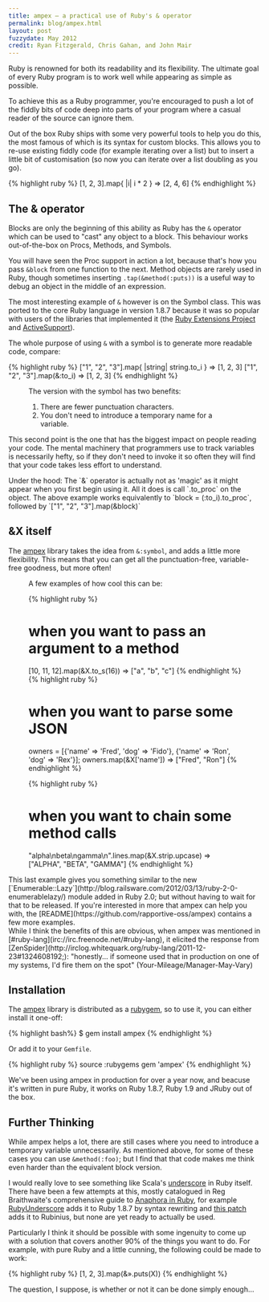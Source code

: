 ```yaml
---
title: ampex — a practical use of Ruby's & operator
permalink: blog/ampex.html
layout: post
fuzzydate: May 2012
credit: Ryan Fitzgerald, Chris Gahan, and John Mair
---
```


Ruby is renowned for both its readability and its flexibility. The ultimate
goal of every Ruby program is to work well while appearing as simple as possible.

To achieve this as a Ruby programmer, you're encouraged to push a lot of the
fiddly bits of code deep into parts of your program where a casual reader of
the source can ignore them.

Out of the box Ruby ships with some very powerful tools to help you do this, the
most famous of which is its syntax for custom blocks. This allows you to re-use
existing fiddly code (for example iterating over a list) but to insert a little
bit of customisation (so now you can iterate over a list doubling as you go).

{% highlight ruby %}
[1, 2, 3].map{ |i| i * 2 }
=> [2, 4, 6]
{% endhighlight %}

The & operator
-----------------

Blocks are only the beginning of this ability as Ruby has the `&` operator which
can be used to "cast" any object to a block. This behaviour works out-of-the-box
on Procs, Methods, and Symbols.

You will have seen the Proc support in action a lot, because that's
how you pass `&block` from one function to the next. Method objects are rarely
used in Ruby, though sometimes inserting `.tap(&method(:puts))` is a useful way
to debug an object in the middle of an expression.

The most interesting example of `&` however is on the Symbol class. This was
ported to the core Ruby language in version 1.8.7 because it was so popular
with users of the libraries that implemented it (the [Ruby Extensions
Project](http://extensions.rubyforge.org/rdoc/index.html) and
[ActiveSupport](http://apidock.com/rails/v1.1.1/Symbol/to_proc)).

The whole purpose of using `&` with a symbol is to generate more readable code,
compare:

{% highlight ruby %}
["1", "2", "3"].map{ |string| string.to_i }
=> [1, 2, 3]
["1", "2", "3"].map(&:to_i)
=> [1, 2, 3]
{% endhighlight %}

<figure>
The version with the symbol has two benefits:

1. There are fewer punctuation characters.
2. You don't need to introduce a temporary name for a variable.
</figure>

This second point is the one that has the biggest impact on people reading your
code. The mental machinery that programmers use to track variables is
necessarily hefty, so if they don't need to invoke it so often they will find
that your code takes less effort to understand.

<aside>Under the hood: The `&` operator is actually not as 'magic' as it might
appear when you first begin using it. All it does is call `.to_proc` on the
object.  The above example works equivalently to `block = (:to_i).to_proc`,
followed by `["1", "2", "3"].map(&block)`</aside>


&X itself
---------

The [ampex](https://github.com/rapportive-oss/ampex) library takes the idea from
`&:symbol`, and adds a little more flexibility. This means that you can get all
the punctuation-free, variable-free goodness, but more often!

<figure>
A few examples of how cool this can be:

{% highlight ruby %}
# when you want to pass an argument to a method
[10, 11, 12].map(&X.to_s(16))
=> ["a", "b", "c"]
{% endhighlight %}
{% highlight ruby %}
# when you want to parse some JSON
owners = [{'name' => 'Fred', 'dog' => 'Fido'},
          {'name' => 'Ron', 'dog' => 'Rex'}];
owners.map(&X['name'])
=> ["Fred", "Ron"]
{% endhighlight %}

{% highlight ruby %}
# when you want to chain some method calls
"alpha\nbeta\ngamma\n".lines.map(&X.strip.upcase)
=> ["ALPHA", "BETA", "GAMMA"]
{% endhighlight %}


</figure>This last example gives you something similar to the new
[`Enumerable::Lazy`](http://blog.railsware.com/2012/03/13/ruby-2-0-enumerablelazy/) module
added in Ruby 2.0; but without having to wait for that to be released. If you're
interested in more that ampex can help you with, the
[README](https://github.com/rapportive-oss/ampex) contains a few more examples.

<aside>While I think the benefits of this are obvious, when ampex was mentioned
in [#ruby-lang](irc://irc.freenode.net/#ruby-lang), it elicited the response
from [ZenSpider](http://irclog.whitequark.org/ruby-lang/2011-12-23#1324608192;):
"honestly... if someone used that in production on one of my systems, I'd fire
them on the spot" (Your-Mileage/Manager-May-Vary)</aside>

Installation
------------

The [ampex](https://github.com/rapportive-oss/ampex) library is distributed as a
[rubygem](https://rubygems.org/gems/ampex), so to use it, you can either install
it one-off:

{% highlight bash%}
$ gem install ampex
{% endhighlight %}

Or add it to your `Gemfile`.

{% highlight ruby %}
source :rubygems
gem 'ampex'
{% endhighlight %}

We've been using ampex in production for over a year now, and beacuse it's
written in pure Ruby, it works on Ruby 1.8.7, Ruby 1.9 and JRuby out of the
box.

Further Thinking
----------------

While ampex helps a lot, there are still cases where you need to introduce a
temporary variable unnecessarily. As mentioned above, for some of these cases
you can use `&method(:foo)`; but I find that that code makes me think even
harder than the equivalent block version.

I would really love to see something like Scala's
[underscore](http://books.google.com/books?id=MFjNhTjeQKkC&pg=PA146) in Ruby itself. There
have been a few attempts at this, mostly catalogued in Reg Braithwaite's comprehensive
guide to [Anaphora in
Ruby](https://github.com/raganwald/homoiconic/blob/master/2012/05/anaphora.md#anaphora-in-ruby-2012-edition),
for example [RubyUnderscore](https://github.com/danielribeiro/RubyUnderscore) adds it to
Ruby 1.8.7 by syntax rewriting and [this patch](https://gist.github.com/1224361) adds it
to Rubinius, but none are yet ready to actually be used.

Particularly I think it should be possible with some ingenuity to come up with
a solution that covers another 90% of the things you want to do. For example,
with pure Ruby and a little cunning, the following could be made to work:

{% highlight ruby %}
[1, 2, 3].map(&».puts(X))
{% endhighlight %}

The question, I suppose, is whether or not it can be done simply enough…
